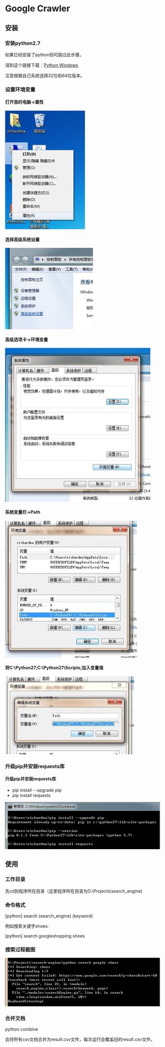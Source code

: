 # Google Crawler

## 安装

### 安装python2.7

如果已经安装了python则可跳过此步骤。

请到这个链接下载：[Python Windows](https://www.python.org/downloads/release/python-2711/)

注意根据自己系统选择32位和64位版本。

### 设置环境变量

#### 打开我的电脑->属性

![打开我的电脑->属性](./images/1.jpg)

#### 选择高级系统设置

![选择高级系统设置](./images/2.jpg)

#### 高级选项卡->环境变量

![高级选项卡->环境变量](./images/3.jpg)

#### 系统变量栏->Path

![系统变量栏->Path](./images/4.jpg)

#### 将C:\Python27\;C:\Python27\Scripts;加入变量值

![将C:\Python27\;C:\Python27\Scripts;加入变量值](./images/5.jpg)

### 升级pip并安装requests库

#### 升级pip并安装requests库

* pip install --upgrade pip
* pip install requests

![升级pip并安装requests库](./images/pip.jpg)

## 使用

### 工作目录

先cd到程序所在目录（这里程序所在目录为D:\Projects\search_engine\)

### 命令格式

[python] search (search_engine) (keyword)

例如搜索关键字shoes:

[python] search googleshopping shoes

### 搜索过程截图

![搜索过程截图](./images/search.jpg)

### 合并文档

python combine

会将所有csv文档合并为result.csv文件，每次运行会覆盖旧的result.csv文件。
